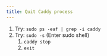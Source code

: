 ```yaml
---
title: Quit Caddy process
---
```


1. Try: `sudo ps -eaf | grep -i caddy`
2. Try: `sudo -s` (Enter sudo shell)
   1. `caddy stop`
   2. `exit`